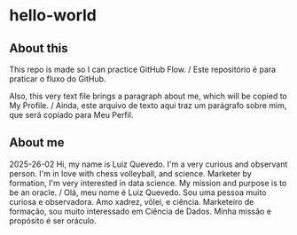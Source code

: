 # hello-world

## About this
This repo is made so I can practice GitHub Flow. / Este repositório é para praticar o fluxo do GitHub.

Also, this very text file brings a paragraph about me, which will be copied to My Profile. / Ainda, este arquivo de texto aqui traz um parágrafo sobre mim, que será copiado para Meu Perfil.

## About me
2025-26-02
Hi, my name is Luiz Quevedo. I'm a very curious and observant person. I'm in love with chess volleyball, and science. Marketer by formation, I'm very interested in data science. My mission and purpose is to be an oracle. / Olá, meu nome é Luiz Quevedo. Sou uma pessoa muito curiosa e observadora. Amo xadrez, vôlei, e ciência. Marketeiro de formação, sou muito interessado em Ciência de Dados. Minha missão e propósito é ser oráculo.
